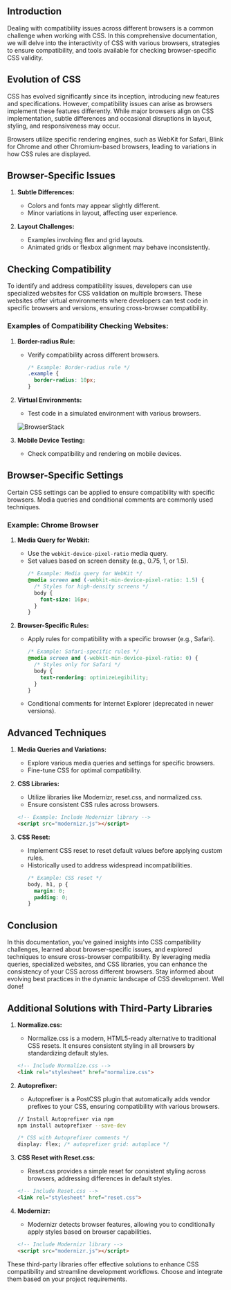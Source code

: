 ## Introduction

Dealing with compatibility issues across different browsers is a common challenge when working with CSS. In this comprehensive documentation, we will delve into the interactivity of CSS with various browsers, strategies to ensure compatibility, and tools available for checking browser-specific CSS validity.

## Evolution of CSS

CSS has evolved significantly since its inception, introducing new features and specifications. However, compatibility issues can arise as browsers implement these features differently. While major browsers align on CSS implementation, subtle differences and occasional disruptions in layout, styling, and responsiveness may occur.

Browsers utilize specific rendering engines, such as WebKit for Safari, Blink for Chrome and other Chromium-based browsers, leading to variations in how CSS rules are displayed.

## Browser-Specific Issues

1. **Subtle Differences:**
   - Colors and fonts may appear slightly different.
   - Minor variations in layout, affecting user experience.

2. **Layout Challenges:**
   - Examples involving flex and grid layouts.
   - Animated grids or flexbox alignment may behave inconsistently.

## Checking Compatibility

To identify and address compatibility issues, developers can use specialized websites for CSS validation on multiple browsers. These websites offer virtual environments where developers can test code in specific browsers and versions, ensuring cross-browser compatibility.

### Examples of Compatibility Checking Websites:

1. **Border-radius Rule:**
   - Verify compatibility across different browsers.
     ```css
     /* Example: Border-radius rule */
     .example {
       border-radius: 10px;
     }
     ```

2. **Virtual Environments:**
   - Test code in a simulated environment with various browsers.

   ![BrowserStack](link-to-browserstack-image)

3. **Mobile Device Testing:**
   - Check compatibility and rendering on mobile devices.

## Browser-Specific Settings

Certain CSS settings can be applied to ensure compatibility with specific browsers. Media queries and conditional comments are commonly used techniques.

### Example: Chrome Browser

1. **Media Query for Webkit:**
   - Use the `webkit-device-pixel-ratio` media query.
   - Set values based on screen density (e.g., 0.75, 1, or 1.5).
     ```css
     /* Example: Media query for WebKit */
     @media screen and (-webkit-min-device-pixel-ratio: 1.5) {
       /* Styles for high-density screens */
       body {
         font-size: 16px;
       }
     }
     ```

2. **Browser-Specific Rules:**
   - Apply rules for compatibility with a specific browser (e.g., Safari).
     ```css
     /* Example: Safari-specific rules */
     @media screen and (-webkit-min-device-pixel-ratio: 0) {
       /* Styles only for Safari */
       body {
         text-rendering: optimizeLegibility;
       }
     }
     ```

   - Conditional comments for Internet Explorer (deprecated in newer versions).

## Advanced Techniques

1. **Media Queries and Variations:**
   - Explore various media queries and settings for specific browsers.
   - Fine-tune CSS for optimal compatibility.

2. **CSS Libraries:**
   - Utilize libraries like Modernizr, reset.css, and normalized.css.
   - Ensure consistent CSS rules across browsers.

   ```html
   <!-- Example: Include Modernizr library -->
   <script src="modernizr.js"></script>
   ```

3. **CSS Reset:**
   - Implement CSS reset to reset default values before applying custom rules.
   - Historically used to address widespread incompatibilities.
     ```css
     /* Example: CSS reset */
     body, h1, p {
       margin: 0;
       padding: 0;
     }
     ```

## Conclusion

In this documentation, you've gained insights into CSS compatibility challenges, learned about browser-specific issues, and explored techniques to ensure cross-browser compatibility. By leveraging media queries, specialized websites, and CSS libraries, you can enhance the consistency of your CSS across different browsers. Stay informed about evolving best practices in the dynamic landscape of CSS development. Well done!

## Additional Solutions with Third-Party Libraries

1. **Normalize.css:**
   - Normalize.css is a modern, HTML5-ready alternative to traditional CSS resets. It ensures consistent styling in all browsers by standardizing default styles.

   ```html
   <!-- Include Normalize.css -->
   <link rel="stylesheet" href="normalize.css">
   ```

2. **Autoprefixer:**
   - Autoprefixer is a PostCSS plugin that automatically adds vendor prefixes to your CSS, ensuring compatibility with various browsers.

   ```bash
   // Install Autoprefixer via npm
   npm install autoprefixer --save-dev
   ```

   ```css
   /* CSS with Autoprefixer comments */
   display: flex; /* autoprefixer grid: autoplace */
   ```

3. **CSS Reset with Reset.css:**
   - Reset.css provides a simple reset for consistent styling across browsers, addressing differences in default styles.

   ```html
   <!-- Include Reset.css -->
   <link rel="stylesheet" href="reset.css">
   ```

4. **Modernizr:**
   - Modernizr detects browser features, allowing you to conditionally apply styles based on browser capabilities.

   ```html
   <!-- Include Modernizr library -->
   <script src="modernizr.js"></script>
   ```

These third-party libraries offer effective solutions to enhance CSS compatibility and streamline development workflows. Choose and integrate them based on your project requirements.